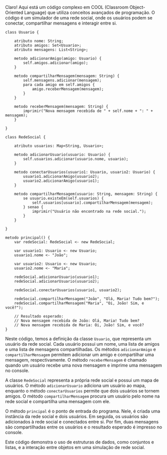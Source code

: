 Claro! Aqui está um código complexo em COOL (Classroom Object-Oriented Language) que utiliza conceitos avançados de programação. O código é um simulador de uma rede social, onde os usuários podem se conectar, compartilhar mensagens e interagir entre si.

```cool
class Usuario {

    atributo nome: String;
    atributo amigos: Set<Usuario>;
    atributo mensagens: List<String>;

    metodo adicionarAmigo(amigo: Usuario) {
        self.amigos.adicionar(amigo);
    }

    metodo compartilharMensagem(mensagem: String) {
        self.mensagens.adicionar(mensagem);
        para cada amigo em self.amigos {
            amigo.receberMensagem(mensagem);
        }
    }

    metodo receberMensagem(mensagem: String) {
        imprimir("Nova mensagem recebida de " + self.nome + ": " + mensagem);
    }

}

class RedeSocial {

    atributo usuarios: Map<String, Usuario>;

    metodo adicionarUsuario(usuario: Usuario) {
        self.usuarios.adicionar(usuario.nome, usuario);
    }

    metodo conectarUsuarios(usuario1: Usuario, usuario2: Usuario) {
        usuario1.adicionarAmigo(usuario2);
        usuario2.adicionarAmigo(usuario1);
    }

    metodo compartilharMensagem(usuario: String, mensagem: String) {
        se usuario.existeEm(self.usuarios) {
            self.usuarios[usuario].compartilharMensagem(mensagem);
        } senao {
            imprimir("Usuário não encontrado na rede social.");
        }
    }

}

metodo principal() {
    var redeSocial: RedeSocial <- new RedeSocial;

    var usuario1: Usuario <- new Usuario;
    usuario1.nome <- "João";

    var usuario2: Usuario <- new Usuario;
    usuario2.nome <- "Maria";

    redeSocial.adicionarUsuario(usuario1);
    redeSocial.adicionarUsuario(usuario2);

    redeSocial.conectarUsuarios(usuario1, usuario2);

    redeSocial.compartilharMensagem("João", "Olá, Maria! Tudo bem?");
    redeSocial.compartilharMensagem("Maria", "Oi, João! Sim, e você?");

    // Resultado esperado:
    // Nova mensagem recebida de João: Olá, Maria! Tudo bem?
    // Nova mensagem recebida de Maria: Oi, João! Sim, e você?
}
```

Neste código, temos a definição da classe `Usuario`, que representa um usuário da rede social. Cada usuário possui um nome, uma lista de amigos e uma lista de mensagens compartilhadas. Os métodos `adicionarAmigo` e `compartilharMensagem` permitem adicionar um amigo e compartilhar uma mensagem, respectivamente. O método `receberMensagem` é chamado quando um usuário recebe uma nova mensagem e imprime uma mensagem no console.

A classe `RedeSocial` representa a própria rede social e possui um mapa de usuários. O método `adicionarUsuario` adiciona um usuário ao mapa, enquanto o método `conectarUsuarios` permite que dois usuários se tornem amigos. O método `compartilharMensagem` procura um usuário pelo nome na rede social e compartilha uma mensagem com ele.

O método `principal` é o ponto de entrada do programa. Nele, é criada uma instância da rede social e dois usuários. Em seguida, os usuários são adicionados à rede social e conectados entre si. Por fim, duas mensagens são compartilhadas entre os usuários e o resultado esperado é impresso no console.

Este código demonstra o uso de estruturas de dados, como conjuntos e listas, e a interação entre objetos em uma simulação de rede social.